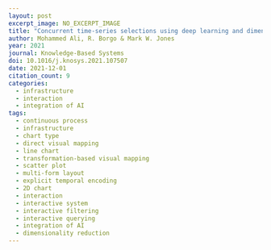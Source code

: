 ```yaml
---
layout: post
excerpt_image: NO_EXCERPT_IMAGE
title: "Concurrent time-series selections using deep learning and dimension reduction"
author: Mohammed Ali, R. Borgo & Mark W. Jones
year: 2021
journal: Knowledge-Based Systems
doi: 10.1016/j.knosys.2021.107507
date: 2021-12-01
citation_count: 9
categories:
  - infrastructure
  - interaction
  - integration of AI
tags:
  - continuous process
  - infrastructure
  - chart type
  - direct visual mapping
  - line chart
  - transformation-based visual mapping
  - scatter plot
  - multi-form layout
  - explicit temporal encoding
  - 2D chart
  - interaction
  - interactive system
  - interactive filtering
  - interactive querying
  - integration of AI
  - dimensionality reduction
---
```

